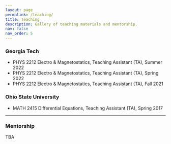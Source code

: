 ```yaml
---
layout: page
permalink: /teaching/
title: Teaching
description: Gallery of teaching materials and mentorship.
nav: false
nav_order: 5
---
```


### Georgia Tech

- PHYS 2212 Electro & Magnetostatics, Teaching Assistant (TA), Summer 2022
- PHYS 2212 Electro & Magnetostatics, Teaching Assistant (TA), Spring 2022
- PHYS 2212 Electro & Magnetostatics, Teaching Assistant (TA), Fall 2021

### Ohio State University

- MATH 2415 Differential Equations, Teaching Assistant (TA), Spring 2017 

<hr>

### Mentorship
TBA
